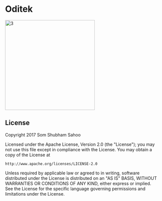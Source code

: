 # Oditek

<img width="292" alt="3" src="https://cloud.githubusercontent.com/assets/12602212/24750794/ce8ebc58-1ae4-11e7-8b8d-b9df565c2451.png">


## License

Copyright 2017 Som Shubham Sahoo

Licensed under the Apache License, Version 2.0 (the "License");
you may not use this file except in compliance with the License.
You may obtain a copy of the License at

    http://www.apache.org/licenses/LICENSE-2.0

Unless required by applicable law or agreed to in writing, software
distributed under the License is distributed on an "AS IS" BASIS,
WITHOUT WARRANTIES OR CONDITIONS OF ANY KIND, either express or implied.
See the License for the specific language governing permissions and
limitations under the License.
